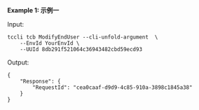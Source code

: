 **Example 1: 示例一**



Input: 

```
tccli tcb ModifyEndUser --cli-unfold-argument  \
    --EnvId YourEnvId \
    --UUId 8db291f521064c36943482cbd59ecd93
```

Output: 
```
{
    "Response": {
        "RequestId": "cea0caaf-d9d9-4c85-910a-3898c1845a38"
    }
}
```

